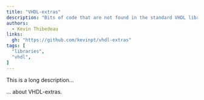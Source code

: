 ```yaml
---
title: "VHDL-extras"
description: "Bits of code that are not found in the standard VHDL libraries"
authors:
  - Kevin Thibedeau
links:
  gh: "https://github.com/kevinpt/vhdl-extras"
tags: [
  "libraries",
  "vhdl",
]
---
```


This is a long description...
<!--more-->
... about VHDL-extras.
